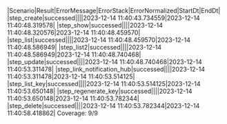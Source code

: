 |Scenario|Result|ErrorMessage|ErrorStack|ErrorNormalized|StartDt|EndDt|
|step_create|successed||||2023-12-14 11:40:43.734559|2023-12-14 11:40:48.319578|
|step_show|successed||||2023-12-14 11:40:48.320576|2023-12-14 11:40:48.459570|
|step_list|successed||||2023-12-14 11:40:48.459570|2023-12-14 11:40:48.586949|
|step_list2|successed||||2023-12-14 11:40:48.586949|2023-12-14 11:40:48.740468|
|step_update|successed||||2023-12-14 11:40:48.740468|2023-12-14 11:40:53.311478|
|step_link_notification_hub|successed||||2023-12-14 11:40:53.311478|2023-12-14 11:40:53.514125|
|step_list_key|successed||||2023-12-14 11:40:53.514125|2023-12-14 11:40:53.650148|
|step_regenerate_key|successed||||2023-12-14 11:40:53.650148|2023-12-14 11:40:53.782344|
|step_delete|successed||||2023-12-14 11:40:53.782344|2023-12-14 11:40:58.418862|
Coverage: 9/9
